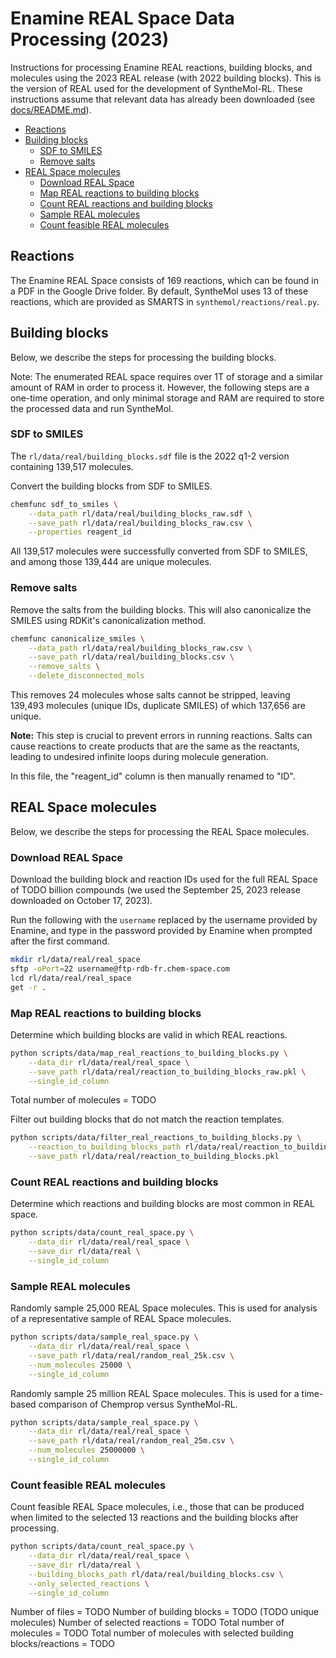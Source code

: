 # Enamine REAL Space Data Processing (2023)

Instructions for processing Enamine REAL reactions, building blocks, and molecules using the 2023 REAL release (with 2022 building blocks). This is the version of REAL used for the development of SyntheMol-RL. These instructions assume that relevant data has already been downloaded (see [docs/README.md](README.md)).


- [Reactions](#reactions)
- [Building blocks](#building-blocks)
  * [SDF to SMILES](#sdf-to-smiles)
  * [Remove salts](#remove-salts)
- [REAL Space molecules](#real-space-molecules)
  * [Download REAL Space](#download-real-space)
  * [Map REAL reactions to building blocks](#map-real-reactions-to-building-blocks)
  * [Count REAL reactions and building blocks](#count-real-reactions-and-building-blocks)
  * [Sample REAL molecules](#sample-real-molecules)
  * [Count feasible REAL molecules](#count-feasible-real-molecules)


## Reactions

The Enamine REAL Space consists of 169 reactions, which can be found in a PDF in the Google Drive folder. By default, SyntheMol uses 13 of these reactions, which are provided as SMARTS in `synthemol/reactions/real.py`.


## Building blocks

Below, we describe the steps for processing the building blocks.

Note: The enumerated REAL space requires over 1T of storage and a similar amount of RAM in order to process it. However, the following steps are a one-time operation, and only minimal storage and RAM are required to store the processed data and run SyntheMol.


### SDF to SMILES

The `rl/data/real/building_blocks.sdf` file is the 2022 q1-2 version containing 139,517 molecules.

Convert the building blocks from SDF to SMILES.
```bash
chemfunc sdf_to_smiles \
    --data_path rl/data/real/building_blocks_raw.sdf \
    --save_path rl/data/real/building_blocks_raw.csv \
    --properties reagent_id
```

All 139,517 molecules were successfully converted from SDF to SMILES, and among those 139,444 are unique molecules.


### Remove salts

Remove the salts from the building blocks. This will also canonicalize the SMILES using RDKit's canonicalization method.
```bash
chemfunc canonicalize_smiles \
    --data_path rl/data/real/building_blocks_raw.csv \
    --save_path rl/data/real/building_blocks.csv \
    --remove_salts \
    --delete_disconnected_mols
```

This removes 24 molecules whose salts cannot be stripped, leaving 139,493 molecules (unique IDs, duplicate SMILES) of which 137,656 are unique.

**Note:** This step is crucial to prevent errors in running reactions. Salts can cause reactions to create products that are the same as the reactants, leading to undesired infinite loops during molecule generation.

In this file, the "reagent_id" column is then manually renamed to "ID".


## REAL Space molecules

Below, we describe the steps for processing the REAL Space molecules.


### Download REAL Space

Download the building block and reaction IDs used for the full REAL Space of TODO billion compounds (we used the September 25, 2023 release downloaded on October 17, 2023).

Run the following with the `username` replaced by the username provided by Enamine, and type in the password provided by Enamine when prompted after the first command.
```bash
mkdir rl/data/real/real_space
sftp -oPort=22 username@ftp-rdb-fr.chem-space.com
lcd rl/data/real/real_space
get -r .
```


### Map REAL reactions to building blocks

Determine which building blocks are valid in which REAL reactions.
```bash
python scripts/data/map_real_reactions_to_building_blocks.py \
    --data_dir rl/data/real/real_space \
    --save_path rl/data/real/reaction_to_building_blocks_raw.pkl \
    --single_id_column
```

Total number of molecules = TODO

Filter out building blocks that do not match the reaction templates.
```bash
python scripts/data/filter_real_reactions_to_building_blocks.py \
    --reaction_to_building_blocks_path rl/data/real/reaction_to_building_blocks_raw.pkl \
    --save_path rl/data/real/reaction_to_building_blocks.pkl
```


### Count REAL reactions and building blocks

Determine which reactions and building blocks are most common in REAL space.
```bash
python scripts/data/count_real_space.py \
    --data_dir rl/data/real/real_space \
    --save_dir rl/data/real \
    --single_id_column
```


### Sample REAL molecules

Randomly sample 25,000 REAL Space molecules. This is used for analysis of a representative sample of REAL Space molecules.
```bash
python scripts/data/sample_real_space.py \
    --data_dir rl/data/real/real_space \
    --save_path rl/data/real/random_real_25k.csv \
    --num_molecules 25000 \
    --single_id_column
```

Randomly sample 25 million REAL Space molecules. This is used for a time-based comparison of Chemprop versus SyntheMol-RL.
```bash
python scripts/data/sample_real_space.py \
    --data_dir rl/data/real/real_space \
    --save_path rl/data/real/random_real_25m.csv \
    --num_molecules 25000000 \
    --single_id_column
```


### Count feasible REAL molecules

Count feasible REAL Space molecules, i.e., those that can be produced when limited to the selected 13 reactions and the building blocks after processing.
```bash
python scripts/data/count_real_space.py \
    --data_dir rl/data/real/real_space \
    --save_dir rl/data/real \
    --building_blocks_path rl/data/real/building_blocks.csv \
    --only_selected_reactions \
    --single_id_column
```

Number of files = TODO
Number of building blocks = TODO (TODO unique molecules)
Number of selected reactions = TODO
Total number of molecules = TODO
Total number of molecules with selected building blocks/reactions = TODO
